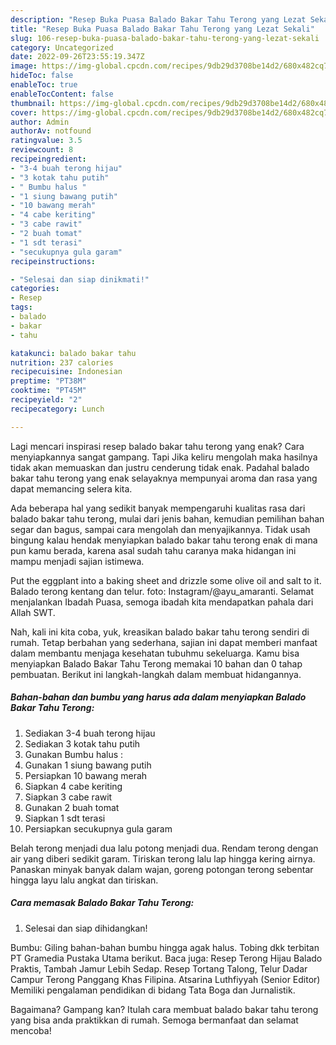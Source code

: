```yaml
---
description: "Resep Buka Puasa Balado Bakar Tahu Terong yang Lezat Sekali"
title: "Resep Buka Puasa Balado Bakar Tahu Terong yang Lezat Sekali"
slug: 106-resep-buka-puasa-balado-bakar-tahu-terong-yang-lezat-sekali
category: Uncategorized
date: 2022-09-26T23:55:19.347Z
image: https://img-global.cpcdn.com/recipes/9db29d3708be14d2/680x482cq70/balado-bakar-tahu-terong-foto-resep-utama.jpg
hideToc: false
enableToc: true
enableTocContent: false
thumbnail: https://img-global.cpcdn.com/recipes/9db29d3708be14d2/680x482cq70/balado-bakar-tahu-terong-foto-resep-utama.jpg
cover: https://img-global.cpcdn.com/recipes/9db29d3708be14d2/680x482cq70/balado-bakar-tahu-terong-foto-resep-utama.jpg
author: Admin
authorAv: notfound
ratingvalue: 3.5
reviewcount: 8
recipeingredient:
- "3-4 buah terong hijau"
- "3 kotak tahu putih"
- " Bumbu halus "
- "1 siung bawang putih"
- "10 bawang merah"
- "4 cabe keriting"
- "3 cabe rawit"
- "2 buah tomat"
- "1 sdt terasi"
- "secukupnya gula garam"
recipeinstructions:

- "Selesai dan siap dinikmati!"
categories:
- Resep
tags:
- balado
- bakar
- tahu

katakunci: balado bakar tahu 
nutrition: 237 calories
recipecuisine: Indonesian
preptime: "PT38M"
cooktime: "PT45M"
recipeyield: "2"
recipecategory: Lunch

---
```



Lagi mencari inspirasi resep balado bakar tahu terong yang enak? Cara menyiapkannya sangat gampang. Tapi Jika keliru mengolah maka hasilnya tidak akan memuaskan dan justru cenderung tidak enak. Padahal balado bakar tahu terong yang enak selayaknya mempunyai aroma dan rasa yang dapat memancing selera kita.


Ada beberapa hal yang sedikit banyak mempengaruhi kualitas rasa dari balado bakar tahu terong, mulai dari jenis bahan, kemudian pemilihan bahan segar dan bagus, sampai cara mengolah dan menyajikannya. Tidak usah bingung kalau hendak menyiapkan balado bakar tahu terong enak di mana pun kamu berada, karena asal sudah tahu caranya maka hidangan ini mampu menjadi sajian istimewa.

Put the eggplant into a baking sheet and drizzle some olive oil and salt to it. Balado terong kentang dan telur. foto: Instagram/@ayu_amaranti. Selamat menjalankan Ibadah Puasa, semoga ibadah kita mendapatkan pahala dari Allah SWT.


Nah, kali ini kita coba, yuk, kreasikan balado bakar tahu terong sendiri di rumah. Tetap berbahan yang sederhana, sajian ini dapat memberi manfaat dalam membantu menjaga kesehatan tubuhmu sekeluarga. Kamu bisa menyiapkan Balado Bakar Tahu Terong memakai 10 bahan dan 0 tahap pembuatan. Berikut ini langkah-langkah dalam membuat hidangannya.

<!--inarticleads1-->

##### Bahan-bahan dan bumbu yang harus ada dalam menyiapkan Balado Bakar Tahu Terong:

1. Sediakan 3-4 buah terong hijau
1. Sediakan 3 kotak tahu putih
1. Gunakan  Bumbu halus :
1. Gunakan 1 siung bawang putih
1. Persiapkan 10 bawang merah
1. Siapkan 4 cabe keriting
1. Siapkan 3 cabe rawit
1. Gunakan 2 buah tomat
1. Siapkan 1 sdt terasi
1. Persiapkan secukupnya gula garam


Belah terong menjadi dua lalu potong menjadi dua. Rendam terong dengan air yang diberi sedikit garam. Tiriskan terong lalu lap hingga kering airnya. Panaskan minyak banyak dalam wajan, goreng potongan terong sebentar hingga layu lalu angkat dan tiriskan. 

<!--inarticleads2-->

##### Cara memasak Balado Bakar Tahu Terong:


1. Selesai dan siap dihidangkan!

Bumbu: Giling bahan-bahan bumbu hingga agak halus. Tobing dkk terbitan PT Gramedia Pustaka Utama berikut. Baca juga: Resep Terong Hijau Balado Praktis, Tambah Jamur Lebih Sedap. Resep Tortang Talong, Telur Dadar Campur Terong Panggang Khas Filipina. Atsarina Luthfiyyah (Senior Editor) Memiliki pengalaman pendidikan di bidang Tata Boga dan Jurnalistik. 

Bagaimana? Gampang kan? Itulah cara membuat balado bakar tahu terong yang bisa anda praktikkan di rumah. Semoga bermanfaat dan selamat mencoba!
